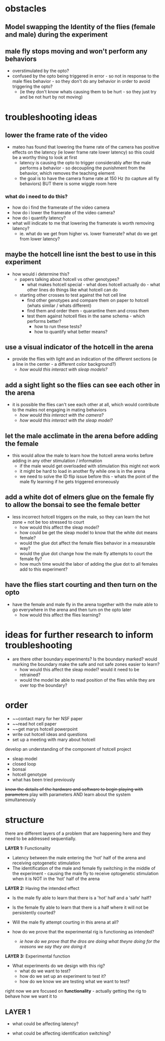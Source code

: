 # obstacles
## Model swapping the Identity of the flies (female and male) during the experiment

## male fly stops moving and won't perform any behaviors
- overstimulated by the opto? 
- confused by the opto being triggered in error - so not in response to the male flies behavior - so they don't do any behavior in order to avoid triggering the opto?
	- (ie they don't know whats causing them to be hurt - so they just try and be not hurt by not moving)

# troubleshooting ideas

## lower the frame rate of the video
- mateo has found that lowering the frame rate of the camera has positive effects on the latency (ie lower frame rate lower latency) so this could be a worthy thing to look at first
	- latency is causing the opto to trigger considerably after the male performs a behavior - so decoupling the punishment from the behavior, which removes the teaching element
	- the goal is to have the camera frame rate at 150 Hz (to capture all fly behaviors) BUT there is some wiggle room here
### what do i need to do this?
- how do i find the framerate of the video camera
- how do i lower the framerate of the video camera?
- how do i quantify latency?
- what will indicate to me that lowering the framerate is worth removing latency?
	- ie. what do we get from higher vs. lower framerate? what do we get from lower latency?

## maybe the hotcell line isnt the best to use in this experiment
- how would i determine this?
	- papers talking about hotcell vs other genotypes?
		- what makes hotcell special - what does hotcell actually do - what other lines do things like what hotcell can do
	- starting other crosses to test against the hot cell line
		- find other genotypes and compare them on paper to hotcell (whats similar / whats different)
		- find them and order them - quarantine them and cross them
		- test them against hotcell flies in the same schema - which performs better?
			- how to run these tests?
			- how to quantify what better means?
## use a visual indicator of the hotcell in the arena
- provide the flies with light and an indication of the different sections (ie a line in the center - a different color background?)
	- *how would this interact with sleap models?*

## add a sight light so the flies can see each other in the arena
- it is possible the flies can't see each other at all, which would contribute to the males not engaging in mating behaviors
	-  *how would this interact with the camera?*
	-  *how would this interact with the sleap model?*
## let the male acclimate in the arena before adding the female
- this would allow the male to learn how the hotcell arena works before adding in any other stimulation / information
	- if the male would get overloaded with stimulation this might not work 
	- it might be hard to load in another fly while one is in the arena 
	- we need to solve the ID flip issue before this - whats the point of the male fly learning if he gets triggered erroneously

## add a white dot of elmers glue on the female fly to allow the bonsai to see the female better
- less incorrect hotcell triggers on the male, so they can learn the hot zone + not be too stressed to court
	- how would this affect the sleap model?
	- how could be get the sleap model to know that the white dot means female?
	- would the glue dot affect the female flies behavior in a measurable way?
	- would the glue dot change how the male fly attempts to court the female fly?
	- how much time would the labor of adding the glue dot to all females add to this experiment?
## have the flies start courting and then turn on the opto 
- have the female and male fly in the arena together with the male able to go everywhere in the arena and then turn on the opto later 
	- how would this affect the flies learning?

# ideas for further research to inform troubleshooting
- are there other boundary experiments? Is the boundary marked? would marking the boundary make the safe and not safe zones easier to learn?
	- how would this affect the sleap model? would it need to be retrained?
	- would the model be able to read position of the flies while they are over top the boundary?

# order
- ~~contact mary for her NSF paper
- ~~read hot cell paper
- ~~get marys hotcell powerpoint
- write out hotcell ideas and questions 
- set up a meeting with mary about hotcell 

develop an understanding of the component of hotcell project
- sleap model
- closed loop
- bonsai
- hotcell genotype
- what has been tried previously

~~know the details of the hardware and software to begin playing with parameters~~
play with parameters AND learn about the system simultaneously 

# structure

there are different layers of a problem that are happening here and they need to be addressed sequentially.

**LAYER 1:** Functionality
- Latency between the male entering the 'hot' half of the arena and receiving optogenetic stimulation
- The identification of the male and female fly switching in the middle of the experiment - causing the male fly to receive optogenetic stimulation when it is NOT in the 'hot' half of the arena

**LAYER 2:** Having the intended effect
- Is the male fly able to learn that there is a 'hot' half and a 'safe' half?
- Is the female fly able to learn that there is a half where it will not be persistently courted?
- Will the male fly attempt courting in this arena at all?

- how do we prove that the experimental rig is functioning as intended?
	- *ie how do we prove that the dros are doing what theyre doing for the reasons we say they are doing it*

**LAYER 3:** Experimental function
- What experiments do we design with this rig?
	- what do we want to test?
	- how do we set up an experiment to test it?
	- how do we know we are testing what we want to test?

right now we are focused on **functionality** - actually getting the rig to behave how we want it to

## LAYER 1
- what could be affecting latency?

- what could be affecting identification switching?